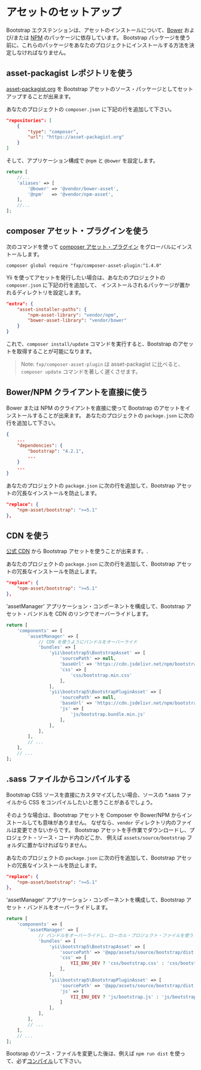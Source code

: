 アセットのセットアップ
======================

Bootstrap エクステンションは、アセットのインストールについて、[Bower](http://bower.io/) および/または [NPM](https://www.npmjs.org/) のパッケージに依存しています。
Bootstrap パッケージを使う前に、これらのパッケージをあなたのプロジェクトにインストールする方法を決定しなければなりません。


## asset-packagist レポジトリを使う

[asset-packagist.org](https://asset-packagist.org) を Bootstrap アセットのソース・パッケージとしてセットアップすることが出来ます。

あなたのプロジェクトの `composer.json` に下記の行を追加して下さい。

```json
"repositories": [
    {
        "type": "composer",
        "url": "https://asset-packagist.org"
    }
]
```

そして、アプリケーション構成で `@npm` と `@bower` を設定します。

```php
return [
    //...
    'aliases' => [
        '@bower' => '@vendor/bower-asset',
        '@npm'   => '@vendor/npm-asset',
    ],
    //...
];
```


## composer アセット・プラグインを使う

次のコマンドを使って [composer アセット・プラグイン](https://github.com/francoispluchino/composer-asset-plugin/) をグローバルにインストールします。

```
composer global require "fxp/composer-asset-plugin:^1.4.0"
```

Yii を使ってアセットを発行したい場合は、あなたのプロジェクトの `composer.json` に下記の行を追加して、
インストールされるパッケージが置かれるディレクトリを設定します。

```json
"extra": {
    "asset-installer-paths": {
        "npm-asset-library": "vendor/npm",
        "bower-asset-library": "vendor/bower"
    }
}
```

これで、`composer install/update` コマンドを実行すると、Bootstrap のアセットを取得することが可能になります。

> Note: `fxp/composer-asset-plugin` は asset-packagist に比べると、`composer update` 
  コマンドを著しく遅くさせます。


## Bower/NPM クライアントを直接に使う

Bower または NPM のクライアントを直接に使って Bootstrap のアセットをインストールすることが出来ます。
あなたのプロジェクトの `package.json` に次の行を追加して下さい。

```json
{
    ...
    "dependencies": {
        "bootstrap": "4.2.1",
        ...
    }
    ...
}
```

あなたのプロジェクトの `package.json` に次の行を追加して、Bootstrap アセットの冗長なインストールを防止します。

```json
"replace": {
    "npm-asset/bootstrap": ">=5.1"
},
```


## CDN を使う

[公式 CDN](https://www.bootstrapcdn.com) から Bootstrap アセットを使うことが出来ます。.

あなたのプロジェクトの `package.json` に次の行を追加して、Bootstrap アセットの冗長なインストールを防止します。

```json
"replace": {
    "npm-asset/bootstrap": ">=5.1"
},
```

'assetManager' アプリケーション・コンポーネントを構成して、Bootstrap アセット・バンドルを CDN のリンクでオーバーライドします。

```php
return [
    'components' => [
        'assetManager' => [
            // CDN を使うようにバンドルをオーバーライド 
            'bundles' => [
                'yii\bootstrap5\BootstrapAsset' => [
                    'sourcePath' => null,
                    'baseUrl' => 'https://cdn.jsdelivr.net/npm/bootstrap@5.1/dist/',
                    'css' => [
                        'css/bootstrap.min.css'
                    ],
                ],
                'yii\bootstrap5\BootstrapPluginAsset' => [
                    'sourcePath' => null,
                    'baseUrl' => 'https://cdn.jsdelivr.net/npm/bootstrap@5.1/dist/',
                    'js' => [
                        'js/bootstrap.bundle.min.js'
                    ],
                ],
            ],
        ],
        // ...
    ],
    // ...
];
```


## .sass ファイルからコンパイルする

Bootstrap CSS ソースを直接にカスタマイズしたい場合、ソースの *.sass ファイルから CSS をコンパイルしたいと思うことがあるでしょう。

そのような場合は、Bootstrap アセットを Composer や Bower/NPM からインストールしても意味がありません。
なぜなら、`vendor` ディレクトリ内のファイルは変更できないからです。
Bootstrap アセットを手作業でダウンロードし、プロジェクト・ソース・コード内のどこか、
例えば `assets/source/bootstrap` フォルダに置かなければなりません。

あなたのプロジェクトの `package.json` に次の行を追加して、Bootstrap アセットの冗長なインストールを防止します。

```json
"replace": {
    "npm-asset/bootstrap": ">=5.1"
},
```

'assetManager' アプリケーション・コンポーネントを構成して、Bootstrap アセット・バンドルをオーバーライドします。

```php
return [
    'components' => [
        'assetManager' => [
            // バンドルをオーバーライドし、ローカル・プロジェクト・ファイルを使う
            'bundles' => [
                'yii\bootstrap5\BootstrapAsset' => [
                    'sourcePath' => '@app/assets/source/bootstrap/dist',
                    'css' => [
                        YII_ENV_DEV ? 'css/bootstrap.css' : 'css/bootstrap.min.css',
                    ],
                ],
                'yii\bootstrap5\BootstrapPluginAsset' => [
                    'sourcePath' => '@app/assets/source/bootstrap/dist',
                    'js' => [
                        YII_ENV_DEV ? 'js/bootstrap.js' : 'js/bootstrap.min.js',
                    ]
                ],
            ],
        ],
        // ...
    ],
    // ...
];
```

Bootsrap のソース・ファイルを変更した後は、例えば `npm run dist` を使って、必ず[コンパイル](https://getbootstrap.com/docs/4.1/getting-started/build-tools/)して下さい。
